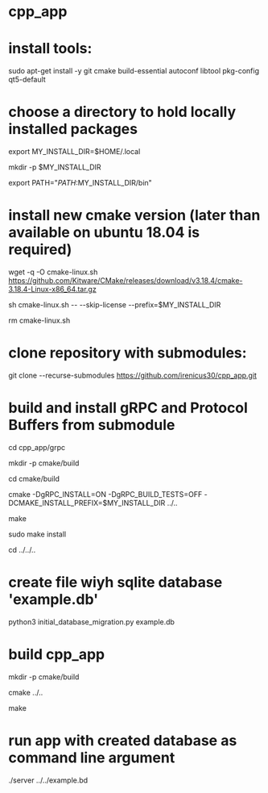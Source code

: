 # cpp_app

# install tools:
sudo apt-get install -y git cmake build-essential autoconf libtool pkg-config qt5-default

# choose a directory to hold locally installed packages
export MY_INSTALL_DIR=$HOME/.local

mkdir -p $MY_INSTALL_DIR

export PATH="$PATH:$MY_INSTALL_DIR/bin"

# install new cmake version (later than available on ubuntu 18.04 is required)
wget -q -O cmake-linux.sh https://github.com/Kitware/CMake/releases/download/v3.18.4/cmake-3.18.4-Linux-x86_64.tar.gz

sh cmake-linux.sh -- --skip-license --prefix=$MY_INSTALL_DIR

rm cmake-linux.sh

# clone repository with submodules:
git clone --recurse-submodules https://github.com/irenicus30/cpp_app.git

# build and install gRPC and Protocol Buffers from submodule
cd cpp_app/grpc

mkdir -p cmake/build

cd cmake/build

cmake -DgRPC_INSTALL=ON -DgRPC_BUILD_TESTS=OFF -DCMAKE_INSTALL_PREFIX=$MY_INSTALL_DIR ../..

make

sudo make install

cd ../../..

# create file wiyh sqlite database 'example.db'
python3 initial_database_migration.py example.db

# build cpp_app
mkdir -p cmake/build

cmake ../..

make

# run app with created database as command line argument
./server ../../example.bd


